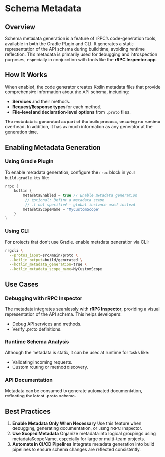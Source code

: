 # Schema Metadata
## Overview
Schema metadata generation is a feature of rRPC’s code-generation tools, available in both the Gradle Plugin and CLI. 
It generates a static representation of the API schema during build time, avoiding runtime reflection. 
This metadata is primarily used for debugging and introspection purposes, especially in conjunction with tools like the
**rRPC Inspector app**.

## How It Works
When enabled, the code generator creates Kotlin metadata files that provide comprehensive information about the API schema, including:
- **Services** and their methods.
- **Request/Response types** for each method.
- **File-level and declaration-level options** from `.proto` files.

The metadata is generated as part of the build process, ensuring no runtime overhead. In addition, it has as much
 information as any generator at the generation time.

## Enabling Metadata Generation

### Using Gradle Plugin
To enable metadata generation, configure the `rrpc` block in your `build.gradle.kts` file:
```kotlin
rrpc {
    kotlin {
        metadataEnabled = true // Enable metadata generation
         // Optional: Define a metadata scope 
         // if not specified – global instance used instead
        metadataScopeName = "MyCustomScope"
    }
}
```

### Using CLI
For projects that don’t use Gradle, enable metadata generation via CLI:
```Bash
rrgcli \
  --protos_input=src/main/proto \
  --kotlin_output=build/generated \
  --kotlin_metadata_generation=true \
  --kotlin_metadata_scope_name=MyCustomScope
```

## Use Cases

### Debugging with rRPC Inspector
The metadata integrates seamlessly with **rRPC Inspector**, providing a visual representation of the API schema. This helps developers:
- Debug API services and methods.
- Verify .proto definitions.
### Runtime Schema Analysis
Although the metadata is static, it can be used at runtime for tasks like:
- Validating incoming requests.
- Custom routing or method discovery.
### API Documentation
Metadata can be consumed to generate automated documentation, reflecting the latest .proto schema.

## Best Practices
1.	**Enable Metadata Only When Necessary**
Use this feature when debugging, generating documentation, or using rRPC Inspector.
2.	**Use Scoped Metadata**
Organize metadata into logical groupings using metadataScopeName, especially for large or multi-team projects.
3.	**Automate in CI/CD Pipelines**
Integrate metadata generation into build pipelines to ensure schema changes are reflected consistently.
